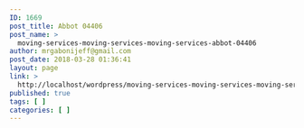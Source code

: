 ```yaml
---
ID: 1669
post_title: Abbot 04406
post_name: >
  moving-services-moving-services-moving-services-abbot-04406
author: mrgabonijeff@gmail.com
post_date: 2018-03-28 01:36:41
layout: page
link: >
  http://localhost/wordpress/moving-services-moving-services-moving-services-abbot-04406/
published: true
tags: [ ]
categories: [ ]
---
```


